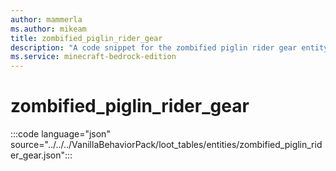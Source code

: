 ```yaml
---
author: mammerla
ms.author: mikeam
title: zombified_piglin_rider_gear
description: "A code snippet for the zombified piglin rider gear entity loot table"
ms.service: minecraft-bedrock-edition
---
```


# zombified_piglin_rider_gear

:::code language="json" source="../../../VanillaBehaviorPack/loot_tables/entities/zombified_piglin_rider_gear.json":::
